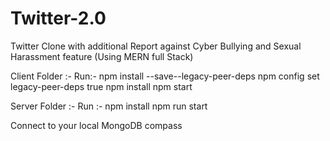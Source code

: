 # Twitter-2.0
Twitter Clone with additional Report against Cyber Bullying and Sexual Harassment feature (Using MERN full Stack)


Client Folder :-
Run:- npm install --save--legacy-peer-deps
      npm config set legacy-peer-deps true
      npm install
      npm start
      
Server Folder :-
Run :- npm install
        npm run start
        
Connect to your local MongoDB compass
